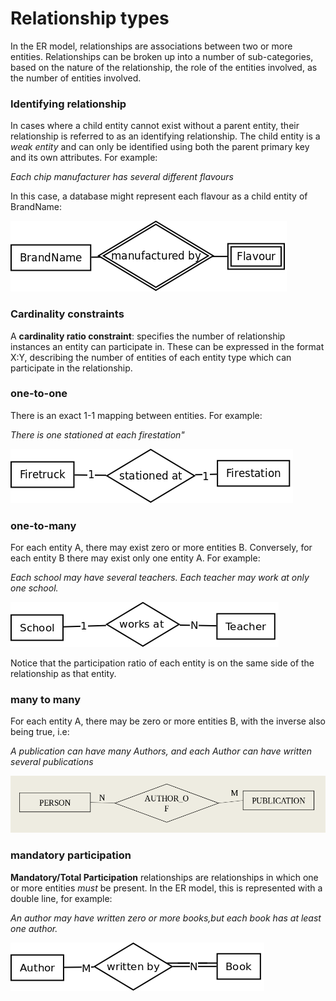 # Relationship types

In the ER model, relationships are associations between two or more entities.
Relationships can be broken up into a number of sub-categories,
based on the nature of the relationship,
the role of the entities involved,
as the number of entities involved.

### Identifying relationship

In cases where a child entity cannot exist without a parent entity,
their relationship is referred to as an identifying relationship.
The child entity is a *weak entity* and can only be identified using both the parent primary key and its own attributes.
For example:

*Each chip manufacturer has several different flavours*

In this case, a database might represent each flavour as a child entity of BrandName:

![identifying relationship](/notes/img/identifying.png)

### Cardinality constraints

A **cardinality ratio constraint**:
specifies the number of relationship instances an entity can participate in.
These can be expressed in the format X:Y,
describing the number of entities of each entity type which can participate in the relationship.

### one-to-one

There is an exact 1-1 mapping between entities.
For example:

*There is one stationed at each firestation"*

![one to one relation](/notes/img/one_to_one.png)

### one-to-many

For each entity A, there may exist zero or more entities B.
Conversely, for each entity B there may exist only one entity A.
For example:

*Each school may have several teachers.
Each teacher may work at only one school.*

![one to many relationship](/notes/img/one_to_many.png)

Notice that the participation ratio of each entity is on the same side of the relationship as that entity.

### many to many

For each entity A, there may be zero or more entities B,
with the inverse also being true, i.e:

*A publication can have many Authors,
and each Author can have written several publications*

![many to many relationship](/notes/img/many_to_many.png)

### mandatory participation

**Mandatory/Total Participation** relationships are relationships in which one or more entities *must* be present.
In the ER model, this is represented with a double line, for example:

*An author may have written zero or more books,but each book has at least one author.*

![total participation](/notes/img/total_participation.png)
